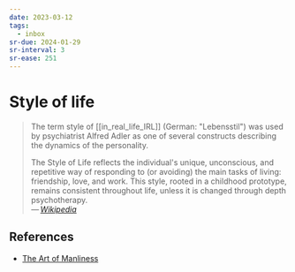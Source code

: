 ```yaml
---
date: 2023-03-12
tags:
  - inbox
sr-due: 2024-01-29
sr-interval: 3
sr-ease: 251
---
```


# Style of life

> The term style of [[in_real_life_IRL]] (German: "Lebensstil") was used by
> psychiatrist Alfred Adler as one of several constructs describing the dynamics
> of the personality.
>
> The Style of Life reflects the individual's unique, unconscious, and
> repetitive way of responding to (or avoiding) the main tasks of living:
> friendship, love, and work. This style, rooted in a childhood prototype,
> remains consistent throughout life, unless it is changed through depth
> psychotherapy.\
> — <cite>[Wikipedia](https://en.wikipedia.org/wiki/Style_of_life)</cite>

## References

- [The Art of Manliness](https://www.artofmanliness.com/)

